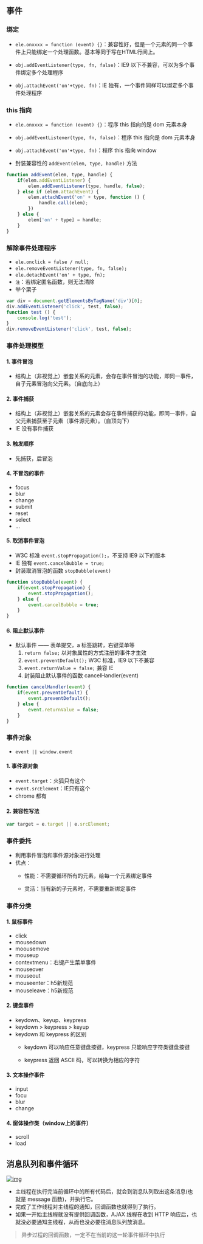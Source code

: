 ##  事件

### 绑定

- `ele.onxxxx = function (event) {}`：兼容性好，但是一个元素的同一个事件上只能绑定一个处理函数。基本等同于写在HTML行间上。

- `obj.addEventListener(type, fn, false)`：IE9 以下不兼容，可以为多个事件绑定多个处理程序
- `obj.attachEvent('on'+type, fn)`：IE 独有，一个事件同样可以绑定多个事件处理程序

### this 指向

- `ele.onxxxx = function (event) {}`：程序 this 指向的是 dom 元素本身

- `obj.addEventListener(type, fn, false)`：程序 this 指向是 dom 元素本身

- `obj.attachEvent('on'+type, fn)`：程序 this 指向 window

- 封装兼容性的 `addEvent(elem, type, handle)` 方法

```javascript
function addEvent(elem, type, handle) {
	if(elem.addEventListener) {
		elem.addEventListener(type, handle, false);
	} else if (elem.attachEvent) {
		elem.attachEvent('on' + type, function () {
			handle.call(elem);
		})
	} else {
		elem['on' + type] = handle;
	}
}
```

###  解除事件处理程序
- `ele.onclick = false / null;`
- `ele.removeEventListener(type, fn, false);`
- `ele.detachEvent('on' + type, fn);`
- `注`：若绑定匿名函数，则无法清除
- 举个栗子

```javascript
var div = document.getElementsByTagName('div')[0];
div.addEventListener('click', test, false);
function test () {
	console.log('test');
}
div.removeEventListener('click', test, false);
```



###  事件处理模型

####  1. 事件冒泡
- 结构上（非视觉上）嵌套关系的元素，会存在事件冒泡的功能，即同一事件，自子元素冒泡向父元素。（自底向上）


####  2. 事件捕获
- 结构上（非视觉上）嵌套关系的元素会存在事件捕获的功能，即同一事件，自父元素捕获至子元素（事件源元素）。（自顶向下）
- IE 没有事件捕获

####  3. 触发顺序
- 先捕获，后冒泡

####  4. 不冒泡的事件
- focus
- blur
- change
- submit
- reset
- select
- ...

####  5. 取消事件冒泡
- W3C 标准 `event.stopPropagation();`，不支持 IE9 以下的版本
- IE 独有 `event.cancelBubble = true;`
- 封装取消冒泡的函数 `stopBubble(event)`

```javascript
function stopBubble(event) {
	if(event.stopPropagation) {
		event.stopPropagation();
	} else {
		event.cancelBubble = true;
	}
}
```

####  6. 阻止默认事件
- 默认事件 —— 表单提交，a 标签跳转，右键菜单等
  1. `return false;` 以对象属性的方式注册的事件才生效
  2. `event.preventDefault();` W3C 标准，IE9 以下不兼容
  3.  `event.returnValue = false;` 兼容 IE
  4. 封装阻止默认事件的函数 cancelHandler(event)

```javascript
function cancelHandler(event) {
	if(event.preventDefault) {
		event.preventDefault();
	} else {
		event.returnValue = false;
	}
}
```



###  事件对象

- `event || window.event`

####  1. 事件源对象
- `event.target`：火狐只有这个
- `event.srcElement`：IE只有这个
- chrome 都有

####  2. 兼容性写法

```javascript
var target = e.target || e.srcElement;
```

###  事件委托

- 利用事件冒泡和事件源对象进行处理
- 优点：
   - 性能：不需要循环所有的元素，给每一个元素绑定事件

   - 灵活：当有新的子元素时，不需要重新绑定事件

 ###  事件分类

####  1. 鼠标事件
- click
- mousedown
- moousemove
- mouseup
- contextmenu：右键产生菜单事件
- mouseover
- mouseout
- mouseenter：h5新规范
- mouseleave：h5新规范

####  2. 键盘事件
- keydown、keyup、keypress
- keydown > keypress > keyup
- keydown 和 keypress 的区别
  - keydown 可以响应任意键盘按键，keypress 只能响应字符类键盘按键

  - keypress 返回 ASCII 码，可以转换为相应的字符

####  3. 文本操作事件
- input
- focu
- blur
- change

####  4. 窗体操作类（window上的事件）
- scroll
- load



## 消息队列和事件循环

[![img](https://camo.githubusercontent.com/1fe20b5398f059914795fc7254bb67bf9d9b9c5b00fd85f99bbf8960f2f61300/68747470733a2f2f75706c6f61642d696d616765732e6a69616e7368752e696f2f75706c6f61645f696d616765732f31323839303831392d623630366637656564366261343264312e706e673f696d6167654d6f6772322f6175746f2d6f7269656e742f7374726970253743696d61676556696577322f322f772f31323430)](https://camo.githubusercontent.com/1fe20b5398f059914795fc7254bb67bf9d9b9c5b00fd85f99bbf8960f2f61300/68747470733a2f2f75706c6f61642d696d616765732e6a69616e7368752e696f2f75706c6f61645f696d616765732f31323839303831392d623630366637656564366261343264312e706e673f696d6167654d6f6772322f6175746f2d6f7269656e742f7374726970253743696d61676556696577322f322f772f31323430)

- 主线程在执行完当前循环中的所有代码后，就会到消息队列取出这条消息(也就是 message 函数)，并执行它。
- 完成了工作线程对主线程的通知，回调函数也就得到了执行。
- 如果一开始主线程就没有提供回调函数，AJAX 线程在收到 HTTP 响应后，也就没必要通知主线程，从而也没必要往消息队列放消息。

> 异步过程的回调函数，一定不在当前的这一轮事件循环中执行